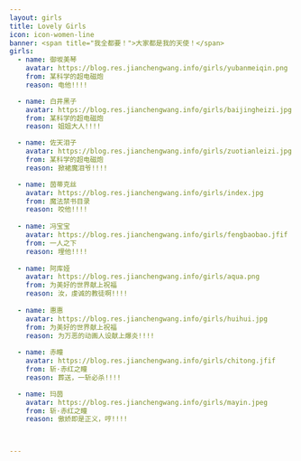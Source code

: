 ```yaml
---
layout: girls
title: Lovely Girls
icon: icon-women-line
banner: <span title="我全都要！">大家都是我的天使！</span>
girls:
  - name: 御坂美琴
    avatar: https://blog.res.jianchengwang.info/girls/yubanmeiqin.png
    from: 某科学的超电磁炮
    reason: 电他!!!!

  - name: 白井黑子
    avatar: https://blog.res.jianchengwang.info/girls/baijingheizi.jpg
    from: 某科学的超电磁炮
    reason: 姐姐大人!!!!

  - name: 佐天泪子
    avatar: https://blog.res.jianchengwang.info/girls/zuotianleizi.jpg
    from: 某科学的超电磁炮
    reason: 掀裙魔泪爷!!!!

  - name: 茵蒂克丝
    avatar: https://blog.res.jianchengwang.info/girls/index.jpg
    from: 魔法禁书目录
    reason: 咬他!!!!
    
  - name: 冯宝宝
    avatar: https://blog.res.jianchengwang.info/girls/fengbaobao.jfif
    from: 一人之下
    reason: 埋他!!!!
  
  - name: 阿库娅
    avatar: https://blog.res.jianchengwang.info/girls/aqua.png
    from: 为美好的世界献上祝福
    reason: 汝，虔诚的教徒啊!!!!
  
  - name: 惠惠
    avatar: https://blog.res.jianchengwang.info/girls/huihui.jpg
    from: 为美好的世界献上祝福
    reason: 为万恶的动画人设献上爆炎!!!!
  
  - name: 赤瞳
    avatar: https://blog.res.jianchengwang.info/girls/chitong.jfif
    from: 斩·赤红之瞳
    reason: 葬送，一斩必杀!!!!

  - name: 玛茵
    avatar: https://blog.res.jianchengwang.info/girls/mayin.jpeg
    from: 斩·赤红之瞳
    reason: 傲娇即是正义，哼!!!!



---
```

